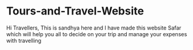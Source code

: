# Tours-and-Travel-Website
Hi Travellers,  This is sandhya here and I have made this website Safar which will help you all to decide on your trip and manage your expenses with travelling
